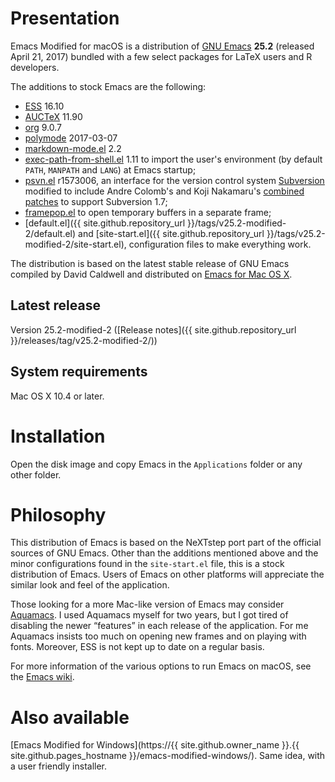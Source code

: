 # Presentation

Emacs Modified for macOS is a distribution of
[GNU Emacs](https://www.gnu.org/software/emacs/) **25.2** (released
April 21, 2017) bundled with a few select packages for LaTeX users and
R developers.

The additions to stock Emacs are the following:

- [ESS](http://ess.r-project.org) 16.10
- [AUCTeX](http://www.gnu.org/software/auctex/) 11.90
- [org](http://orgmode.org/) 9.0.7
- [polymode](https://github.com/vitoshka/polymode) 2017-03-07
- [markdown-mode.el](http://jblevins.org/projects/markdown-mode/) 2.2
- [exec-path-from-shell.el](https://github.com/purcell/exec-path-from-shell) 1.11
  to import the user's environment (by default `PATH`, `MANPATH` and
  `LANG`) at Emacs startup;
- [psvn.el](http://svn.apache.org/viewvc/subversion/trunk/contrib/client-side/emacs/) r1573006,
  an interface for the version control system
  [Subversion](http://subversion.tigris.org) modified to include
  Andre Colomb's and Koji Nakamaru's
  [combined patches](http://mail-archives.apache.org/mod_mbox//subversion-dev/201208.mbox/raw/%3c503B958F.6010906@schickhardt.org%3e/1/4)
  to support Subversion 1.7;
- [framepop.el](http://bazaar.launchpad.net/~vcs-imports/emacs-goodies-el/trunk/view/head:/elisp/emacs-goodies-el/framepop.el)
  to open temporary buffers in a separate frame;
- [default.el]({{ site.github.repository_url }}/tags/v25.2-modified-2/default.el)
  and
  [site-start.el]({{ site.github.repository_url }}/tags/v25.2-modified-2/site-start.el),
  configuration files to make everything work.

The distribution is based on the latest stable release of GNU Emacs
compiled by David Caldwell and distributed on
[Emacs for Mac OS X](http://emacsformacosx.com).

## Latest release

Version 25.2-modified-2
([Release notes]({{ site.github.repository_url }}/releases/tag/v25.2-modified-2/))

## System requirements

Mac OS X 10.4 or later.


# Installation

Open the disk image and copy Emacs in the `Applications` folder or any
other folder.


# Philosophy

This distribution of Emacs is based on the NeXTstep port part of the
official sources of GNU Emacs. Other than the additions mentioned above
and the minor configurations found in the `site-start.el` file, this is
a stock distribution of Emacs. Users of Emacs on other platforms will
appreciate the similar look and feel of the application.

Those looking for a more Mac-like version of Emacs may consider
[Aquamacs](http://aquamacs.org). I used Aquamacs myself for
two years, but I got tired of disabling the newer “features” in each
release of the application. For me Aquamacs insists too much on opening
new frames and on playing with fonts. Moreover, ESS is not kept up to
date on a regular basis.

For more information of the various options to run Emacs on macOS, see
the [Emacs wiki](http://www.emacswiki.org/emacs/EmacsForMacOS).


# Also available

[Emacs Modified for Windows](https://{{ site.github.owner_name }}.{{ site.github.pages_hostname }}/emacs-modified-windows/). Same idea, with a user friendly installer.
